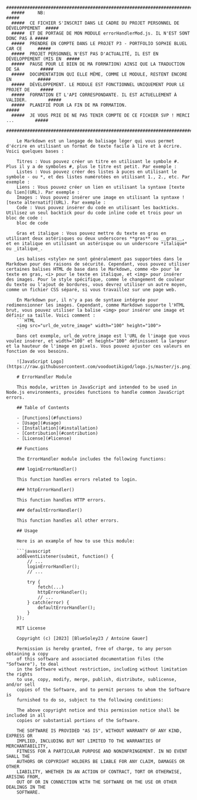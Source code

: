 ```    
  #####################################################################################
  #####     NB:                                                                   #####
  #####  CE FICHIER S'INSCRIT DANS LE CADRE DU PROJET PERSONNEL DE DÉVELOPPEMENT  #####
  #####  ET DE PORTAGE DE MON MODULE errorHandlerMod.js. IL N'EST SONT DONC PAS À #####
  #####  PRENDRE EN COMPTE DANS LE PROJET P3 - PORTFOLIO SOPHIE BLUEL CAR CE      #####
  #####  PROJET PERSONNEL N'EST PAS D'ACTUALITÉ, IL EST EN DÉVELOPPEMENT (MIS EN  #####
  #####  PAUSE POUR LE BIEN DE MA FORMATION) AINSI QUE LA TRADUCTION DE SA        #####
  #####  DOCUMENTATION QUI ELLE MÊME, COMME LE MODULE, RESTENT ENCORE EN          #####
  #####  DÉVELOPPEMENT. LE MODULE EST FONCTIONNEL UNIQUEMENT POUR LE PROJET DE    #####
  #####  FORMATION ET L'API CORRESPONDANTE. IL EST ACTUELLEMENT À VALIDER.        #####
  #####  PLANIFIÉ POUR LA FIN DE MA FORMATION.                                    #####
  #####  JE VOUS PRIE DE NE PAS TENIR COMPTE DE CE FICHIER SVP ! MERCI ...        ##### 
  #####################################################################################
```

``` Bases du MarkDown :
    Le Markdown est un langage de balisage léger qui vous permet d'écrire en utilisant un format de texte facile à lire et à écrire. Voici quelques bases :

    Titres : Vous pouvez créer un titre en utilisant le symbole #. Plus il y a de symboles #, plus le titre est petit. Par exemple :
    Listes : Vous pouvez créer des listes à puces en utilisant le symbole - ou *, et des listes numérotées en utilisant 1., 2., etc. Par exemple :
    Liens : Vous pouvez créer un lien en utilisant la syntaxe [texte du lien](URL). Par exemple :
    Images : Vous pouvez insérer une image en utilisant la syntaxe ![texte alternatif](URL). Par exemple :
    Code : Vous pouvez insérer du code en utilisant les backticks. Utilisez un seul backtick pour du code inline code et trois pour un bloc de code :
    bloc de code

    Gras et italique : Vous pouvez mettre du texte en gras en utilisant deux astérisques ou deux underscores **gras** ou __gras__, et en italique en utilisant un astérisque ou un underscore *italique* ou _italique_.

    Les balises <style> ne sont généralement pas supportées dans le Markdown pour des raisons de sécurité. Cependant, vous pouvez utiliser certaines balises HTML de base dans le Markdown, comme <b> pour le texte en gras, <i> pour le texte en italique, et <img> pour insérer des images. Pour le style spécifique, comme le changement de couleur du texte ou l'ajout de bordures, vous devrez utiliser un autre moyen, comme un fichier CSS séparé, si vous travaillez sur une page web.

    En Markdown pur, il n'y a pas de syntaxe intégrée pour redimensionner les images. Cependant, comme Markdown supporte l'HTML brut, vous pouvez utiliser la balise <img> pour insérer une image et définir sa taille. Voici comment :
    ```HTML
    <img src="url_de_votre_image" width="100" height="100">
    ```
    Dans cet exemple, url_de_votre_image est l'URL de l'image que vous voulez insérer, et width="100" et height="100" définissent la largeur et la hauteur de l'image en pixels. Vous pouvez ajuster ces valeurs en fonction de vos besoins.
```

``` README en MarkDown à éditer...
    ![JavaScript Logo](https://raw.githubusercontent.com/voodootikigod/logo.js/master/js.png)

    # ErrorHandler Module

    This module, written in JavaScript and intended to be used in Node.js environments, provides functions to handle common JavaScript errors.

    ## Table of Contents

    - [Functions](#functions)
    - [Usage](#usage)
    - [Installation](#installation)
    - [Contribution](#contribution)
    - [License](#license)

    ## Functions

    The ErrorHandler module includes the following functions:

    ### loginErrorHandler()

    This function handles errors related to login.

    ### httpErrorHandler()

    This function handles HTTP errors.

    ### defaultErrorHandler()

    This function handles all other errors.

    ## Usage

    Here is an example of how to use this module:

    ```javascript
    addEventListener(submit, function() {
        // ...
        loginErrorHandler();
        // ...

        try { 
            fetch(...)
            httpErrorHandler();
            // ...
        } catch(error) {
            defaultErrorHandler();
        }
    });
```

``` Licence (version EN) / à intégrer dans le README (pour plus de simplicité dans l'arborescence)
    MIT License

    Copyright (c) [2023] [BlueSoley23 / Antoine Gauer]

    Permission is hereby granted, free of charge, to any person obtaining a copy
    of this software and associated documentation files (the "Software"), to deal
    in the Software without restriction, including without limitation the rights
    to use, copy, modify, merge, publish, distribute, sublicense, and/or sell
    copies of the Software, and to permit persons to whom the Software is
    furnished to do so, subject to the following conditions:

    The above copyright notice and this permission notice shall be included in all
    copies or substantial portions of the Software.

    THE SOFTWARE IS PROVIDED "AS IS", WITHOUT WARRANTY OF ANY KIND, EXPRESS OR
    IMPLIED, INCLUDING BUT NOT LIMITED TO THE WARRANTIES OF MERCHANTABILITY,
    FITNESS FOR A PARTICULAR PURPOSE AND NONINFRINGEMENT. IN NO EVENT SHALL THE
    AUTHORS OR COPYRIGHT HOLDERS BE LIABLE FOR ANY CLAIM, DAMAGES OR OTHER
    LIABILITY, WHETHER IN AN ACTION OF CONTRACT, TORT OR OTHERWISE, ARISING FROM,
    OUT OF OR IN CONNECTION WITH THE SOFTWARE OR THE USE OR OTHER DEALINGS IN THE
    SOFTWARE.
```